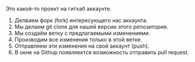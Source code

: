 Это какой-то проект на гитхаб аккаунте.


1. Делваем форк (fork) интересующего нас аккаунта.
2. Мы делаем git clone для нашей версии этого репозитория.
3. Мы создаём ветку с предлагаемыми изменениями.
4. Производим все изменения только в этой ветке.
5. Отправляем эти изменения на свой аккаунт (push).
6. В окне на Githup появляектся возможность отправить pull request.
